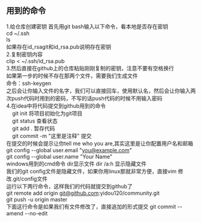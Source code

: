 ## 用到的命令
1.给仓库创建密钥
首先用git bash输入以下命令，看本地是否存在密钥<br>
cd ~/.ssh<br>
ls<br>
如果存在id_rsagit和id_rsa.pub说明存在密钥<br>
2.复制密钥内容<br>
clip < ~/.ssh/id_rsa.pub<br>
3.然后直接在github上的仓库粘贴刚刚复制的密钥，注意不要有空格换行<br>
如果第一步的时候不存在那两个文件，需要我们生成文件<br>
命令：ssh-keygen<br>
之后会让你输入文件的名字，我们可以直接回车，使用默认名，然后会让你输入两次push代码时用到的密码，不写的话push代码的时候不用输入密码<br>
4.在idea中将代码提交到github用到的命令<br>
&nbsp;&nbsp;&nbsp;&nbsp;git init&nbsp;将项目初始化为git项目<br>
&nbsp;&nbsp;&nbsp;&nbsp;git status&nbsp;查看状态<br>
&nbsp;&nbsp;&nbsp;&nbsp;git add .&nbsp;暂存代码<br>
&nbsp;&nbsp;&nbsp;&nbsp;git commit -m "这里是注释"&nbsp;提交<br>
在提交的时候会提示让你tell me who you are,其实这里是让你配置用户名和邮箱<br>
git config --global user.email "you@example.com"<br>
git config --global user.name "Your Name"<br>
windows用到的cmd命令 dir显示文件 dir /a:h 显示隐藏文件<br>
我们的git config文件是隐藏文件，如果你用linux那就非常方便，直接vim 修改.git/config文件<br>
运行以下两行命令，这样我们的代码就提交到github了<br>
git remote add origin git@github.com:yidou120/community.git<br>
git push -u origin master<br>
下面这行命令是如果我们有文件修改了，直接追加的形式提交
git commit --amend --no-edit

